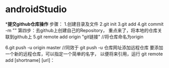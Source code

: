 # androidStudio


*********提交github仓库操作********
步骤：
1.创建目录及文件
2.git init
3.git add
4.git commit -m ""
第四步：去github上创建自己的Repository，
重点来了，将本地的仓库关联到github上
5.git remote add origin "git链接"		//将仓库命名为origin

             
6.git push -u origin master		//同效于 git push -u 仓库网址添加远程仓库
要添加一个新的远程仓库，可以指定一个简单的名字，
以便将来引用，运行 git remote add [shortname] [url]：

